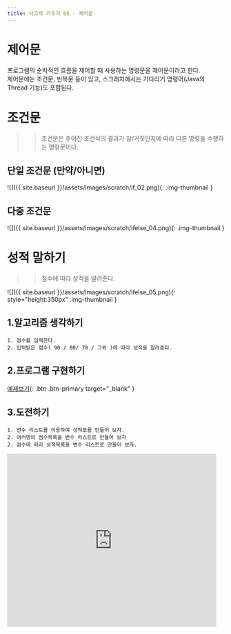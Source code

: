 ```yaml
---
title: 사고력 키우기 05 - 제어문
---
```


# 제어문
프로그램의 순차적인 흐름을 제어할 때 사용하는 명령문을 제어문이라고 한다.    
제어문에는 조건문, 반복문 등이 있고, 스크래치에서는 기다리기 명령어(Java의 Thread 기능)도 포함된다.

# 조건문
>> 조건문은 주어진 조건식의 결과가 참/거짓인지에 따라 다른 명령을 수행하는 명령문이다.    

## 단일 조건문 (만약/아니면)
![]({{ site.baseurl }}/assets/images/scratch/if_02.png){: .img-thumbnail }

## 다중 조건문 
![]({{ site.baseurl }}/assets/images/scratch/ifelse_04.png){: .img-thumbnail }


# 성적 말하기
>> 점수에 따라 성적을 알려준다.    

![]({{ site.baseurl }}/assets/images/scratch/ifelse_05.png){: style="height:350px" .img-thumbnail }

## 1.알고리즘 생각하기
```
1. 점수를 입력한다.
2. 입력받은 점수( 90 / 80/ 70 / 그외 )에 따라 성적을 알려준다.
```

## 2.프로그램 구현하기

[예제보기](https://scratch.mit.edu/projects/617364331/){: .btn .btn-primary target="_blank" }    


## 3.도전하기
```
1. 변수 리스트를 이용하여 성적표를 만들어 보자.
2. 여러명의 점수목록을 변수 리스트로 만들어 보자
2. 점수에 따라 성적목록을 변수 리스트로 만들어 보자.
```

<iframe src="https://scratch.mit.edu/projects/617918416/embed" allowtransparency="true" width="485" height="402" frameborder="0" scrolling="no" allowfullscreen></iframe>  

